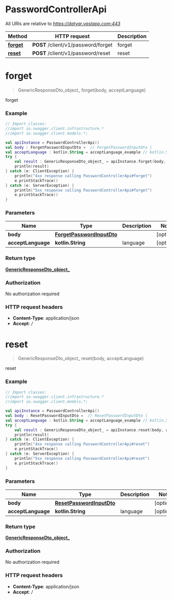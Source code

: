 # PasswordControllerApi

All URIs are relative to *https://datyar.vaslapp.com:443*

Method | HTTP request | Description
------------- | ------------- | -------------
[**forget**](PasswordControllerApi.md#forget) | **POST** /client/v1/password/forget | forget
[**reset**](PasswordControllerApi.md#reset) | **POST** /client/v1/password/reset | reset

<a name="forget"></a>
# **forget**
> GenericResponseDto_object_ forget(body, acceptLanguage)

forget

### Example
```kotlin
// Import classes:
//import io.swagger.client.infrastructure.*
//import io.swagger.client.models.*;

val apiInstance = PasswordControllerApi()
val body : ForgetPasswordInputDto =  // ForgetPasswordInputDto | 
val acceptLanguage : kotlin.String = acceptLanguage_example // kotlin.String | language
try {
    val result : GenericResponseDto_object_ = apiInstance.forget(body, acceptLanguage)
    println(result)
} catch (e: ClientException) {
    println("4xx response calling PasswordControllerApi#forget")
    e.printStackTrace()
} catch (e: ServerException) {
    println("5xx response calling PasswordControllerApi#forget")
    e.printStackTrace()
}
```

### Parameters

Name | Type | Description  | Notes
------------- | ------------- | ------------- | -------------
 **body** | [**ForgetPasswordInputDto**](ForgetPasswordInputDto.md)|  | [optional]
 **acceptLanguage** | **kotlin.String**| language | [optional]

### Return type

[**GenericResponseDto_object_**](GenericResponseDto_object_.md)

### Authorization

No authorization required

### HTTP request headers

 - **Content-Type**: application/json
 - **Accept**: */*

<a name="reset"></a>
# **reset**
> GenericResponseDto_object_ reset(body, acceptLanguage)

reset

### Example
```kotlin
// Import classes:
//import io.swagger.client.infrastructure.*
//import io.swagger.client.models.*;

val apiInstance = PasswordControllerApi()
val body : ResetPasswordInputDto =  // ResetPasswordInputDto | 
val acceptLanguage : kotlin.String = acceptLanguage_example // kotlin.String | language
try {
    val result : GenericResponseDto_object_ = apiInstance.reset(body, acceptLanguage)
    println(result)
} catch (e: ClientException) {
    println("4xx response calling PasswordControllerApi#reset")
    e.printStackTrace()
} catch (e: ServerException) {
    println("5xx response calling PasswordControllerApi#reset")
    e.printStackTrace()
}
```

### Parameters

Name | Type | Description  | Notes
------------- | ------------- | ------------- | -------------
 **body** | [**ResetPasswordInputDto**](ResetPasswordInputDto.md)|  | [optional]
 **acceptLanguage** | **kotlin.String**| language | [optional]

### Return type

[**GenericResponseDto_object_**](GenericResponseDto_object_.md)

### Authorization

No authorization required

### HTTP request headers

 - **Content-Type**: application/json
 - **Accept**: */*

